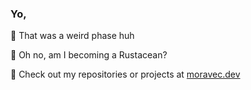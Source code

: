 ### Yo,

🚗 That was a weird phase huh

🦀 Oh no, am I becoming a Rustacean?

🎇 Check out my repositories or projects at [moravec.dev](https://moravec.dev)
